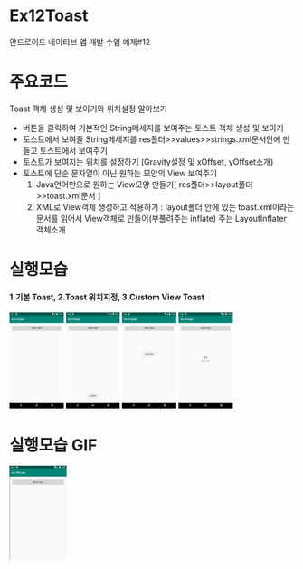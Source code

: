 # Ex12Toast
안드로이드 네이티브 앱 개발 수업 예제#12

# 주요코드
Toast 객체 생성 및 보이기와 위치설정 알아보기

- 버튼을 클릭하여 기본적인 String메세지를 보여주는 토스트 객체 생성 및 보이기
- 토스트에서 보여줄 String메세지를 res폴더>>values>>strings.xml문서안에 만들고 토스트에서 보여주기
- 토스트가 보여지는 위치를 설정하기 (Gravity설정 및 xOffset, yOffset소개)
- 토스트에 단순 문자열이 아닌 원하는 모양의 View 보여주기 
  1) Java언어만으로 원하는 View모양 만들기[ res폴더>>layout폴더>>toast.xml문서 ]
  2) XML로 View객체 생성하고 적용하기 : layout폴더 안에 있는 toast.xml이라는 문서를 읽어서 View객체로 만들어(부풀려주는 inflate) 주는 LayoutInflater 객체소개

# 실행모습
<div>
  <h4>1.기본 Toast,    2.Toast 위치지정,    3.Custom View Toast</h4>  
  <img src="device-2019-12-02-150730.png" width="19%"/>
  <img src="device-2019-12-02-150829.png" width="19%"/>
  <img src="device-2019-12-02-150846.png" width="19%"/>
  <img src="device-2019-12-02-150902.png" width="19%"/>
</div>

# 실행모습 GIF
<div>
  <img src="GIF.gif" width="20%"/>
</div>
